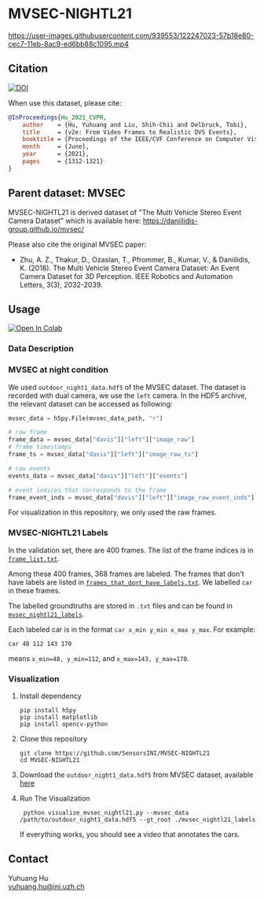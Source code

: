 # MVSEC-NIGHTL21

https://user-images.githubusercontent.com/939553/122247023-57b18e80-cec7-11eb-8ac9-ed6bb88c1095.mp4

## Citation

[![DOI](https://zenodo.org/badge/DOI/10.5281/zenodo.4967574.svg)](https://doi.org/10.5281/zenodo.4967574)

When use this dataset, please cite:

```bibtex
@InProceedings{Hu_2021_CVPR,
    author    = {Hu, Yuhuang and Liu, Shih-Chii and Delbruck, Tobi},
    title     = {v2e: From Video Frames to Realistic DVS Events},
    booktitle = {Proceedings of the IEEE/CVF Conference on Computer Vision and Pattern Recognition (CVPR) Workshops},
    month     = {June},
    year      = {2021},
    pages     = {1312-1321}
}
```

## Parent dataset: MVSEC

MVSEC-NIGHTL21 is derived dataset of "The Multi Vehicle Stereo Event Camera Dataset" which is available here: https://daniilidis-group.github.io/mvsec/

Please also cite the original MVSEC paper:

+ Zhu, A. Z., Thakur, D., Ozaslan, T., Pfrommer, B., Kumar, V., & Daniilidis, K. (2018). The Multi Vehicle Stereo Event Camera Dataset: An Event Camera Dataset for 3D Perception. IEEE Robotics and Automation Letters, 3(3), 2032-2039.

## Usage

[![Open In Colab](https://colab.research.google.com/assets/colab-badge.svg)](https://colab.research.google.com/drive/1qL8LoCZ-mm_O8K3aMDo22M3KSUtaK0cp?usp=sharing)

### Data Description

### MVSEC at night condition

We used `outdoor_night1_data.hdf5` of the MVSEC dataset.
The dataset is recorded with dual camera, we use the `left` camera.
In the HDF5 archive, the relevant dataset can be accessed as following:

```python
mvsec_data = h5py.File(mvsec_data_path, "r")

# raw frame
frame_data = mvsec_data["davis"]["left"]["image_raw"]
# frame timestamps
frame_ts = mvsec_data["davis"]["left"]["image_raw_ts"]

# raw events 
events_data = mvsec_data["davis"]["left"]["events"]

# event indices that corresponds to the frame
frame_event_inds = mvsec_data["davis"]["left"]["image_raw_event_inds"]
```

For visualization in this repository, we only used the raw frames.

### MVSEC-NIGHTL21 Labels

In the validation set, there are 400 frames. The list of the frame indices is in [`frame_list.txt`](./frame_list.txt).

Among these 400 frames, 368 frames are labeled. The frames that don't have labels are listed in [`frames_that_dont_have_labels.txt`](./frames_that_dont_have_labels.txt).
We labelled `car` in these frames.

The labelled groundtruths are stored in `.txt` files and can be found in [`mvsec_nightl21_labels`](./mvsec_nightl21_labels).

Each labeled car is in the format `car x_min y_min x_max y_max`. For example:

```
car 48 112 143 170
```

means `x_min=48, y_min=112`, and `x_max=143, y_max=170`.


### Visualization

1. Install dependency
    ```
    pip install h5py
    pip install matplotlib
    pip install opencv-python
    ```

2. Clone this repository
    ```
    git clone https://github.com/SensorsINI/MVSEC-NIGHTL21
    cd MVSEC-NIGHTL21
    ```

3. Download the `outdoor_night1_data.hdf5` from MVSEC dataset, available [here](https://drive.google.com/drive/folders/1rwyRk26wtWeRgrAx_fgPc-ubUzTFThkV)

4. Run The Visualization
    ```
     python visualize_mvsec_nightl21.py --mvsec_data /path/to/outdoor_night1_data.hdf5 --gt_root ./mvsec_nightl21_labels
    ```

    If everything works, you should see a video that annotates the cars.


## Contact

Yuhuang Hu  
yuhuang.hu@ini.uzh.ch
